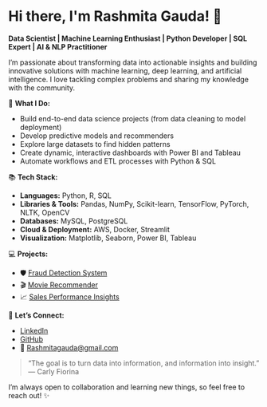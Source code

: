 # Hi there, I'm Rashmita Gauda! 👋

**Data Scientist | Machine Learning Enthusiast | Python Developer | SQL Expert | AI & NLP Practitioner**

I’m passionate about transforming data into actionable insights and building innovative solutions with machine learning, deep learning, and artificial intelligence. I love tackling complex problems and sharing my knowledge with the community.

🚀 **What I Do:**
- Build end-to-end data science projects (from data cleaning to model deployment)
- Develop predictive models and recommenders
- Explore large datasets to find hidden patterns
- Create dynamic, interactive dashboards with Power BI and Tableau
- Automate workflows and ETL processes with Python & SQL

📚 **Tech Stack:**
- **Languages:** Python, R, SQL
- **Libraries & Tools:** Pandas, NumPy, Scikit-learn, TensorFlow, PyTorch, NLTK, OpenCV
- **Databases:** MySQL, PostgreSQL
- **Cloud & Deployment:** AWS, Docker, Streamlit
- **Visualization:** Matplotlib, Seaborn, Power BI, Tableau

💻 **Projects:**
- 🛡️ [Fraud Detection System](#)
- 🎬 [Movie Recommender](#)
- 📈 [Sales Performance Insights](#)

📩 **Let’s Connect:**
- [LinkedIn](#)
- [GitHub](#)
- 📧 Rashmitagauda@gmail.com

> “The goal is to turn data into information, and information into insight.” — Carly Fiorina

I’m always open to collaboration and learning new things, so feel free to reach out! ✨

